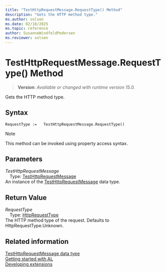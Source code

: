 ```yaml
---
title: "TestHttpRequestMessage.RequestType() Method"
description: "Gets the HTTP method type."
ms.author: solsen
ms.date: 02/18/2025
ms.topic: reference
author: SusanneWindfeldPedersen
ms.reviewer: solsen
---
```

[//]: # (START>DO_NOT_EDIT)
[//]: # (IMPORTANT:Do not edit any of the content between here and the END>DO_NOT_EDIT.)
[//]: # (Any modifications should be made in the .xml files in the ModernDev repo.)
# TestHttpRequestMessage.RequestType() Method
> **Version**: _Available or changed with runtime version 15.0._

Gets the HTTP method type.


## Syntax
```AL
RequestType :=   TestHttpRequestMessage.RequestType()
```
> [!NOTE]
> This method can be invoked using property access syntax.
## Parameters
*TestHttpRequestMessage*  
&emsp;Type: [TestHttpRequestMessage](testhttprequestmessage-data-type.md)  
An instance of the [TestHttpRequestMessage](testhttprequestmessage-data-type.md) data type.  

## Return Value
*RequestType*  
&emsp;Type: [HttpRequestType](../httprequesttype/httprequesttype-option.md)  
The HTTP method type of the request. Defaults to HttpRequestType.Unknown.


[//]: # (IMPORTANT: END>DO_NOT_EDIT)
## Related information
[TestHttpRequestMessage data type](testhttprequestmessage-data-type.md)  
[Getting started with AL](../../devenv-get-started.md)  
[Developing extensions](../../devenv-dev-overview.md)